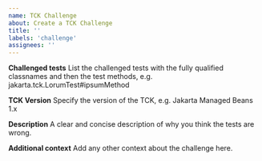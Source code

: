 ```yaml
---
name: TCK Challenge
about: Create a TCK Challenge
title: ''
labels: 'challenge'
assignees: ''
---
```

**Challenged tests**
List the challenged tests with the fully qualified classnames and then the test methods, e.g.
jakarta.tck.LorumTest#ipsumMethod

**TCK Version**
Specify the version of the TCK, e.g. Jakarta Managed Beans 1.x

**Description**
A clear and concise description of why you think the tests are wrong.

**Additional context**
Add any other context about the challenge here.